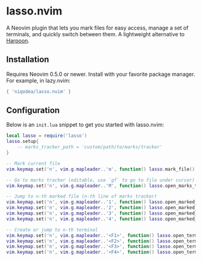 # lasso.nvim

A Neovim plugin that lets you mark files for easy access, manage a set of terminals, and quickly switch between them. A lightweight alternative to [Harpoon](https://github.com/ThePrimeagen/harpoon).

## Installation

Requires Neovim 0.5.0 or newer. Install with your favorite package manager. For example, in lazy.nvim:

```lua
{ 'niqodea/lasso.nvim' }
```

## Configuration

Below is an `init.lua` snippet to get you started with lasso.nvim:

```lua
local lasso = require('lasso')
lasso.setup{
    -- marks_tracker_path = 'custom/path/to/marks/tracker'
}

-- Mark current file
vim.keymap.set('n', vim.g.mapleader..'m', function() lasso.mark_file() end)

-- Go to marks tracker (editable, use `gf` to go to file under cursor)
vim.keymap.set('n', vim.g.mapleader..'M', function() lasso.open_marks_tracker() end)

-- Jump to n-th marked file (n-th line of marks tracker)
vim.keymap.set('n', vim.g.mapleader..'1', function() lasso.open_marked_file(1) end)
vim.keymap.set('n', vim.g.mapleader..'2', function() lasso.open_marked_file(2) end)
vim.keymap.set('n', vim.g.mapleader..'3', function() lasso.open_marked_file(3) end)
vim.keymap.set('n', vim.g.mapleader..'4', function() lasso.open_marked_file(4) end)

-- Create or jump to n-th terminal
vim.keymap.set('n', vim.g.mapleader..'<F1>', function() lasso.open_terminal(1) end)
vim.keymap.set('n', vim.g.mapleader..'<F2>', function() lasso.open_terminal(2) end)
vim.keymap.set('n', vim.g.mapleader..'<F3>', function() lasso.open_terminal(3) end)
vim.keymap.set('n', vim.g.mapleader..'<F4>', function() lasso.open_terminal(4) end)
